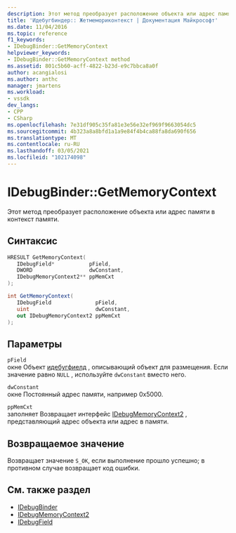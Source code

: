 ```yaml
---
description: Этот метод преобразует расположение объекта или адрес памяти в контекст памяти.
title: 'Идебугбиндер:: Жетмемориконтекст | Документация Майкрософт'
ms.date: 11/04/2016
ms.topic: reference
f1_keywords:
- IDebugBinder::GetMemoryContext
helpviewer_keywords:
- IDebugBinder::GetMemoryContext method
ms.assetid: 801c5b60-acff-4822-b23d-e9c7bbca8a0f
author: acangialosi
ms.author: anthc
manager: jmartens
ms.workload:
- vssdk
dev_langs:
- CPP
- CSharp
ms.openlocfilehash: 7e31df905c35fa81e3e56e32ef969f9663054dc5
ms.sourcegitcommit: 4b323a8a8bfd1a1a9e84f4b4ca88fa8da690f656
ms.translationtype: MT
ms.contentlocale: ru-RU
ms.lasthandoff: 03/05/2021
ms.locfileid: "102174098"
---
```

# <a name="idebugbindergetmemorycontext"></a>IDebugBinder::GetMemoryContext
Этот метод преобразует расположение объекта или адрес памяти в контекст памяти.

## <a name="syntax"></a>Синтаксис

```cpp
HRESULT GetMemoryContext( 
   IDebugField*           pField,
   DWORD                  dwConstant,
   IDebugMemoryContext2** ppMemCxt
);
```

```csharp
int GetMemoryContext(
   IDebugField              pField,
   uint                     dwConstant,
   out IDebugMemoryContext2 ppMemCxt
);
```

## <a name="parameters"></a>Параметры
`pField`\
окне Объект [идебугфиелд](../../../extensibility/debugger/reference/idebugfield.md) , описывающий объект для размещения. Если значение равно `NULL` , используйте `dwConstant` вместо него.

`dwConstant`\
окне Постоянный адрес памяти, например 0x5000.

`ppMemCxt`\
заполняет Возвращает интерфейс [IDebugMemoryContext2](../../../extensibility/debugger/reference/idebugmemorycontext2.md) , представляющий адрес объекта или адрес в памяти.

## <a name="return-value"></a>Возвращаемое значение
 Возвращает значение `S_OK`, если выполнение прошло успешно; в противном случае возвращает код ошибки.

## <a name="see-also"></a>См. также раздел
- [IDebugBinder](../../../extensibility/debugger/reference/idebugbinder.md)
- [IDebugMemoryContext2](../../../extensibility/debugger/reference/idebugmemorycontext2.md)
- [IDebugField](../../../extensibility/debugger/reference/idebugfield.md)
